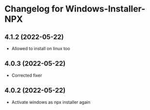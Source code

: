 # Changelog for Windows-Installer-NPX
<!-- ## **WORK IN PROGRESS** -->
## 4.1.2 (2022-05-22)
* Allowed to install on linux too

## 4.0.3 (2022-05-22)
* Corrected fixer

## 4.0.2 (2022-05-22)
* Activate windows as npx installer again